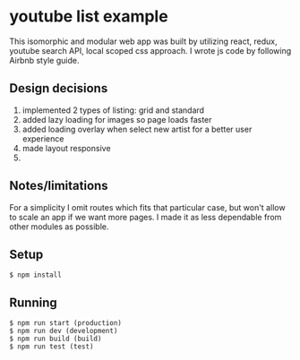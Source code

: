 # youtube list example

This isomorphic and modular web app was built by utilizing react, redux, youtube search API, local scoped css approach. I wrote js code by following Airbnb style guide.

## Design decisions

1) implemented 2 types of listing: grid and standard
2) added lazy loading for images so page loads faster
3) added loading overlay when select new artist for a better user experience
4) made layout responsive
5) 

## Notes/limitations

For a simplicity I omit routes which fits that particular case, but won't allow to scale an app if we want more pages.
I made it as less dependable from other modules as possible.

## Setup

```
$ npm install

```

## Running

```
$ npm run start (production)
$ npm run dev (development)
$ npm run build (build)
$ npm run test (test)

```





